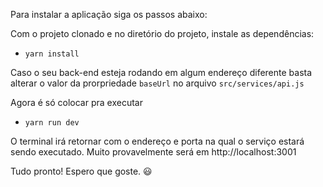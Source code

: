Para instalar a aplicação siga os passos abaixo:

Com o projeto clonado e no diretório do projeto, instale as dependências:
- `yarn install`

Caso o seu back-end esteja rodando em algum endereço diferente basta alterar o valor da prorpriedade `baseUrl` no arquivo `src/services/api.js`

Agora é só colocar pra executar
- `yarn run dev`

O terminal irá retornar com o endereço e porta na qual o serviço estará sendo executado. Muito provavelmente será em http://localhost:3001
 
Tudo pronto! Espero que goste. :smiley:
